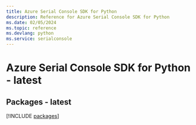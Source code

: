 ```yaml
---
title: Azure Serial Console SDK for Python
description: Reference for Azure Serial Console SDK for Python
ms.date: 02/05/2024
ms.topic: reference
ms.devlang: python
ms.service: serialconsole
---
```

# Azure Serial Console SDK for Python - latest
## Packages - latest
[!INCLUDE [packages](serial-console-index.md)]